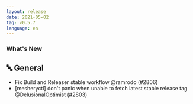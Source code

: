 ```yaml
---
layout: release
date: 2021-05-02
tag: v0.5.7
language: en
---
```


### What's New

## 🔤 General

- Fix Build and Releaser stable workflow @ramrodo (#2806)
- [mesheryctl] don't panic when unable to fetch latest stable release tag @DelusionalOptimist (#2803)
